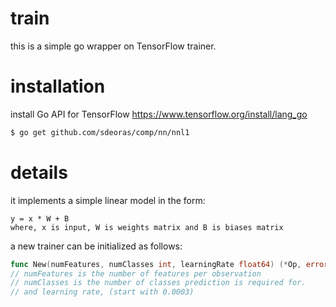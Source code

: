 # train
this is a simple go wrapper on TensorFlow trainer.

# installation
install Go API for TensorFlow
https://www.tensorflow.org/install/lang_go

```bash
$ go get github.com/sdeoras/comp/nn/nnl1
```

# details
it implements a simple linear model in the form:
```text
y = x * W + B
where, x is input, W is weights matrix and B is biases matrix
```

a new trainer can be initialized as follows:
```go
func New(numFeatures, numClasses int, learningRate float64) (*Op, error) {...}
// numFeatures is the number of features per observation
// numClasses is the number of classes prediction is required for.
// and learning rate, (start with 0.0003)
```
